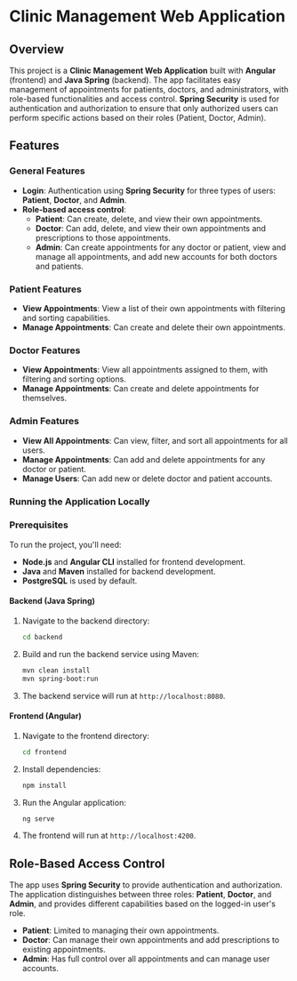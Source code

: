 # Clinic Management Web Application

## Overview

This project is a **Clinic Management Web Application** built with **Angular** (frontend) and **Java Spring** (backend). The app facilitates easy management of appointments for patients, doctors, and administrators, with role-based functionalities and access control. **Spring Security** is used for authentication and authorization to ensure that only authorized users can perform specific actions based on their roles (Patient, Doctor, Admin).

## Features

### General Features
- **Login**: Authentication using **Spring Security** for three types of users: **Patient**, **Doctor**, and **Admin**.
- **Role-based access control**:
  - **Patient**: Can create, delete, and view their own appointments.
  - **Doctor**: Can add, delete, and view their own appointments and prescriptions to those appointments.
  - **Admin**: Can create appointments for any doctor or patient, view and manage all appointments, and add new accounts for both doctors and patients.

### Patient Features
- **View Appointments**: View a list of their own appointments with filtering and sorting capabilities.
- **Manage Appointments**: Can create and delete their own appointments.

### Doctor Features
- **View Appointments**: View all appointments assigned to them, with filtering and sorting options.
- **Manage Appointments**: Can create and delete appointments for themselves.

### Admin Features
- **View All Appointments**: Can view, filter, and sort all appointments for all users.
- **Manage Appointments**: Can add and delete appointments for any doctor or patient.
- **Manage Users**: Can add new or delete doctor and patient accounts.

### Running the Application Locally

### Prerequisites
To run the project, you'll need:
- **Node.js** and **Angular CLI** installed for frontend development.
- **Java** and **Maven** installed for backend development.
- **PostgreSQL** is used by default.

#### Backend (Java Spring)
1. Navigate to the backend directory:
   ```bash
   cd backend
   ```
2. Build and run the backend service using Maven:
   ```bash
   mvn clean install
   mvn spring-boot:run
   ```
3. The backend service will run at `http://localhost:8080`.

#### Frontend (Angular)
1. Navigate to the frontend directory:
   ```bash
   cd frontend
   ```
2. Install dependencies:
   ```bash
   npm install
   ```
3. Run the Angular application:
   ```bash
   ng serve
   ```
4. The frontend will run at `http://localhost:4200`.

## Role-Based Access Control

The app uses **Spring Security** to provide authentication and authorization. The application distinguishes between three roles: **Patient**, **Doctor**, and **Admin**, and provides different capabilities based on the logged-in user's role.

- **Patient**: Limited to managing their own appointments.
- **Doctor**: Can manage their own appointments and add prescriptions to existing appointments.
- **Admin**: Has full control over all appointments and can manage user accounts.
